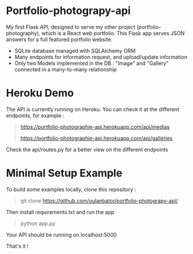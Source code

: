# Portfolio-photograpy-api

My first Flask API, designed to serve my other project (portfolio-photography), which is a React web portfolio.
This Flask app serves JSON answers for a full featured portfolio website.

* SQLite database managed with SQLAlchemy ORM
* Many endpoints for information request, and upload/update information
* Only two Models implemented in the DB : "Image" and "Gallery" connected in a many-to-many relationship

# Heroku Demo
The API is currently running on Heroku. You can check it at the different endpoints, for example :
> https://portfolio-photographie-api.herokuapp.com/api/medias
> 
> https://portfolio-photographie-api.herokuapp.com/api/galleries

Check the api/routes.py for a better view on the different endpoints

# Minimal Setup Example

To build some examples locally, clone this repository :
> git clone https://github.com/oulanbator/portfolio-photograpy-api/

Then install requirements.txt and run the app
> python app.py

Your API should be running on localhost:5000

That's it !
